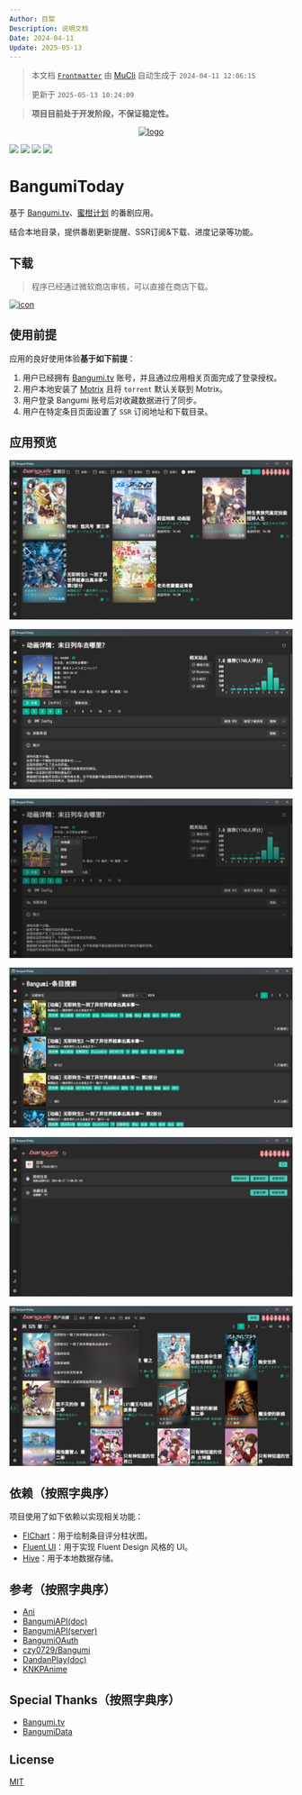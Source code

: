 ```yaml
---
Author: 目棃
Description: 说明文档
Date: 2024-04-11
Update: 2025-05-13
---
```


> 本文档 [`Frontmatter`](https://github.com/BTMuli/MuCli#Frontmatter) 由 [MuCli](https://github.com/BTMuli/Mucli) 自动生成于 `2024-04-11 12:06:15`
>
> 更新于 `2025-05-13 10:24:09`

> **项目目前处于开发阶段，不保证稳定性。**

<div style="width:100%;display:flex;justify-content:center;align-items:center;margin:0 auto">
    <a href="./assets/images/logo.png">
      <img src="https://s2.loli.net/2024/04/18/xe7bEKiQMBCtPZo.png" alt="logo">
    </a>
</div>

[![](https://img.shields.io/github/license/BTMuli/BangumiToday)](./LICENSE)
[![](https://img.shields.io/github/v/release/BTMuli/BangumiToday)](https://github.com/BTMuli/BangumiToday/releases/latest)
[![](https://img.shields.io/github/last-commit/BTMuli/BangumiToday)](https://github.com/BTMuli/BangumiToday/commits/master/)
[![](https://img.shields.io/github/commits-since/BTMuli/BangumiToday/latest)](https://github.com/BTMuli/BangumiToday/commits/master/)

# BangumiToday

基于 [Bangumi.tv](https://bangumi.tv)、[蜜柑计划](https://mikanani.hacgn.fun/) 的番剧应用。

结合本地目录，提供番剧更新提醒、SSR订阅&下载、进度记录等功能。

## 下载

> 程序已经通过微软商店审核，可以直接在商店下载。

<a href="https://apps.microsoft.com/detail/9phwnbm93jzn?mode=direct">
	<img src="https://get.microsoft.com/images/zh-cn%20dark.svg" width="200" alt="icon"/>
</a>

## 使用前提

应用的良好使用体验**基于如下前提**：

1. 用户已经拥有 [Bangumi.tv](https://bangumi.tv) 账号，并且通过应用相关页面完成了登录授权。
2. 用户本地安装了 [Motrix](https://motrix.app/) 且将 `torrent` 默认关联到 Motrix。
3. 用户登录 Bangumi 账号后对收藏数据进行了同步。
4. 用户在特定条目页面设置了 `SSR` 订阅地址和下载目录。

## 应用预览

![今日放送](./screenshots/calendar.png)

![条目详情](./screenshots/subjectDetail.png)

![条目详情2](./screenshots/subjectDetail2.png)

![条目搜索](./screenshots/subjectSearch.png)

![用户界面](./screenshots/userInfo.png)

![用户收藏](./screenshots/userCollection.png)

## 依赖（按照字典序）

项目使用了如下依赖以实现相关功能：

- [FlChart](https://app.flchart.dev/)：用于绘制条目评分柱状图。
- [Fluent UI](https://bdlukaa.github.io/fluent_ui/)：用于实现 Fluent Design 风格的 UI。
- [Hive](https://github.com/isar/hive)：用于本地数据存储。

## 参考（按照字典序）

- [Ani](https://github.com/open-ani/ani)
- [BangumiAPI(doc)](https://bangumi.github.io/api/)
- [BangumiAPI(server)](https://github.com/bangumi/server)
- [BangumiOAuth](https://github.com/bangumi/api/blob/master/docs-raw/How-to-Auth.md)
- [czy0729/Bangumi](https://github.com/czy0729/Bangumi)
- [DandanPlay(doc)](https://github.com/kaedei/dandanplay-libraryindex/blob/master/api/OpenPlatform.md)
- [KNKPAnime](https://github.com/KNKPA/KNKPAnime)

## Special Thanks（按照字典序）

- [Bangumi.tv](https://bangumi.tv)
- [BangumiData](https://github.com/bangumi-data/bangumi-data)

## License

[MIT](LICENSE)
